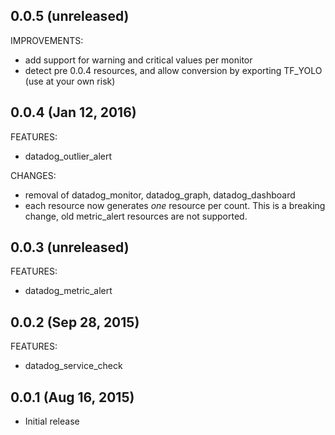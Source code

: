 ## 0.0.5 (unreleased)
IMPROVEMENTS:
  * add support for warning and critical values per monitor
  * detect pre 0.0.4 resources, and allow conversion by exporting TF_YOLO (use at your own risk)

## 0.0.4 (Jan 12, 2016)
FEATURES:
  * datadog_outlier_alert

CHANGES:
  * removal of datadog_monitor, datadog_graph, datadog_dashboard
  * each resource now generates *one* resource per count. This is a breaking change,
    old metric_alert resources are not supported.

## 0.0.3 (unreleased)
FEATURES:

  * datadog_metric_alert

## 0.0.2 (Sep 28, 2015)
FEATURES:

  * datadog_service_check

## 0.0.1 (Aug 16, 2015)

  * Initial release
